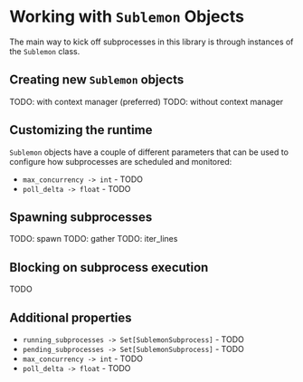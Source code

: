 # Working with `Sublemon` Objects

The main way to kick off subprocesses in this library is through instances of the `Sublemon` class.

## Creating new `Sublemon` objects

TODO: with context manager (preferred)
TODO: without context manager

## Customizing the runtime

`Sublemon` objects have a couple of different parameters that can be used to configure how subprocesses are scheduled and monitored:

* `max_concurrency -> int` - TODO
* `poll_delta -> float` - TODO

## Spawning subprocesses

TODO: spawn
TODO: gather
TODO: iter_lines

## Blocking on subprocess execution

TODO

## Additional properties

* `running_subprocesses -> Set[SublemonSubprocess]` - TODO
* `pending_subprocesses -> Set[SublemonSubprocess]` - TODO 
* `max_concurrency -> int` - TODO
* `poll_delta -> float` - TODO

